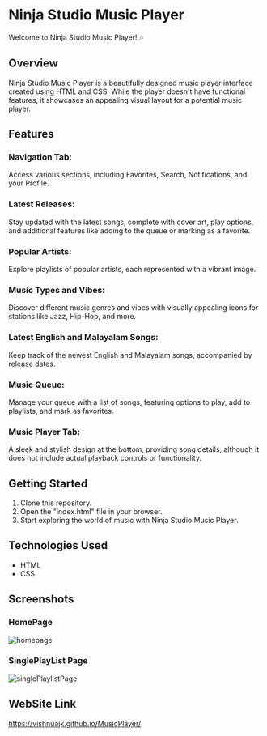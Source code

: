 # Ninja Studio Music Player

Welcome to Ninja Studio Music Player! 🎶

## Overview

Ninja Studio Music Player is a beautifully designed music player interface created using HTML and CSS. While the player doesn't have functional features, it showcases an appealing visual layout for a potential music player.

## Features

### Navigation Tab:

Access various sections, including Favorites, Search, Notifications, and your Profile.

### Latest Releases:

Stay updated with the latest songs, complete with cover art, play options, and additional features like adding to the queue or marking as a favorite.

### Popular Artists:

Explore playlists of popular artists, each represented with a vibrant image.

### Music Types and Vibes:

Discover different music genres and vibes with visually appealing icons for stations like Jazz, Hip-Hop, and more.

### Latest English and Malayalam Songs:

Keep track of the newest English and Malayalam songs, accompanied by release dates.

### Music Queue:

Manage your queue with a list of songs, featuring options to play, add to playlists, and mark as favorites.

### Music Player Tab:

A sleek and stylish design at the bottom, providing song details, although it does not include actual playback controls or functionality.

## Getting Started

1. Clone this repository.
2. Open the "index.html" file in your browser.
3. Start exploring the world of music with Ninja Studio Music Player.

## Technologies Used

- HTML
- CSS

## Screenshots

### HomePage

![homepage](https://github.com/VishnuAjk/MusicPlayer/assets/145429961/3dea041c-ebfe-4f23-8747-13a7943d0668)

### SinglePlayList Page

![singlePlaylistPage](https://github.com/VishnuAjk/MusicPlayer/assets/145429961/7bc36337-2cbb-4575-9c23-eff238c4929e)

## WebSite Link

 https://vishnuajk.github.io/MusicPlayer/
